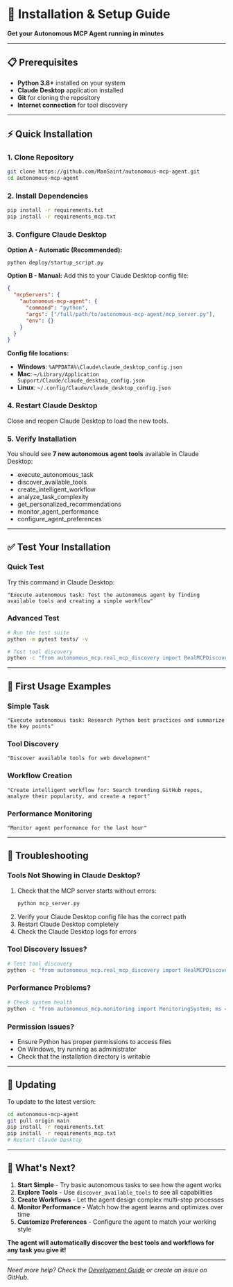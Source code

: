 # 🚀 Installation & Setup Guide

**Get your Autonomous MCP Agent running in minutes**

---

## 📋 Prerequisites

- **Python 3.8+** installed on your system
- **Claude Desktop** application installed
- **Git** for cloning the repository
- **Internet connection** for tool discovery

---

## ⚡ Quick Installation

### 1. Clone Repository
```bash
git clone https://github.com/ManSaint/autonomous-mcp-agent.git
cd autonomous-mcp-agent
```

### 2. Install Dependencies
```bash
pip install -r requirements.txt
pip install -r requirements_mcp.txt
```

### 3. Configure Claude Desktop
**Option A - Automatic (Recommended):**
```bash
python deploy/startup_script.py
```

**Option B - Manual:**
Add this to your Claude Desktop config file:
```json
{
  "mcpServers": {
    "autonomous-mcp-agent": {
      "command": "python",
      "args": ["/full/path/to/autonomous-mcp-agent/mcp_server.py"],
      "env": {}
    }
  }
}
```

**Config file locations:**
- **Windows**: `%APPDATA%\Claude\claude_desktop_config.json`
- **Mac**: `~/Library/Application Support/Claude/claude_desktop_config.json`
- **Linux**: `~/.config/Claude/claude_desktop_config.json`

### 4. Restart Claude Desktop
Close and reopen Claude Desktop to load the new tools.

### 5. Verify Installation
You should see **7 new autonomous agent tools** available in Claude Desktop:
- execute_autonomous_task
- discover_available_tools
- create_intelligent_workflow
- analyze_task_complexity
- get_personalized_recommendations
- monitor_agent_performance
- configure_agent_preferences

---

## ✅ Test Your Installation

### Quick Test
Try this command in Claude Desktop:
```
"Execute autonomous task: Test the autonomous agent by finding available tools and creating a simple workflow"
```

### Advanced Test
```bash
# Run the test suite
python -m pytest tests/ -v

# Test tool discovery
python -c "from autonomous_mcp.real_mcp_discovery import RealMCPDiscovery; print(f'Discovered {len(RealMCPDiscovery().discover_all_tools())} MCP tools')"
```

---

## 🎯 First Usage Examples

### Simple Task
```
"Execute autonomous task: Research Python best practices and summarize the key points"
```

### Tool Discovery
```
"Discover available tools for web development"
```

### Workflow Creation
```
"Create intelligent workflow for: Search trending GitHub repos, analyze their popularity, and create a report"
```

### Performance Monitoring
```
"Monitor agent performance for the last hour"
```

---

## 🛟 Troubleshooting

### Tools Not Showing in Claude Desktop?
1. Check that the MCP server starts without errors:
   ```bash
   python mcp_server.py
   ```
2. Verify your Claude Desktop config file has the correct path
3. Restart Claude Desktop completely
4. Check the Claude Desktop logs for errors

### Tool Discovery Issues?
```bash
# Test tool discovery
python -c "from autonomous_mcp.real_mcp_discovery import RealMCPDiscovery; rd = RealMCPDiscovery(); tools = rd.discover_all_tools(); print(f'Found {len(tools)} tools: {list(tools.keys())[:5]}...')"
```

### Performance Problems?
```bash
# Check system health
python -c "from autonomous_mcp.monitoring import MonitoringSystem; ms = MonitoringSystem(); print(ms.check_system_health())"
```

### Permission Issues?
- Ensure Python has proper permissions to access files
- On Windows, try running as administrator
- Check that the installation directory is writable

---

## 🔄 Updating

To update to the latest version:
```bash
cd autonomous-mcp-agent
git pull origin main
pip install -r requirements.txt
pip install -r requirements_mcp.txt
# Restart Claude Desktop
```

---

## 🚀 What's Next?

1. **Start Simple** - Try basic autonomous tasks to see how the agent works
2. **Explore Tools** - Use `discover_available_tools` to see all capabilities
3. **Create Workflows** - Let the agent design complex multi-step processes
4. **Monitor Performance** - Watch how the agent learns and optimizes over time
5. **Customize Preferences** - Configure the agent to match your working style

**The agent will automatically discover the best tools and workflows for any task you give it!**

---

*Need more help? Check the [Development Guide](DEVELOPMENT_GUIDE.md) or create an issue on GitHub.*
